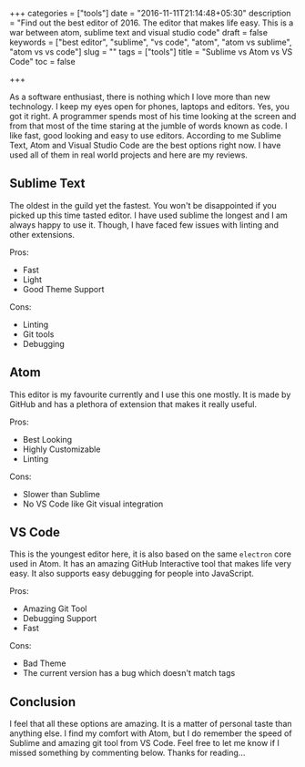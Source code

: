 +++
categories = ["tools"]
date = "2016-11-11T21:14:48+05:30"
description = "Find out the best editor of 2016. The editor that makes life easy. This is a war between atom, sublime text and visual studio code"
draft = false
keywords = ["best editor", "sublime", "vs code", "atom", "atom vs sublime", "atom vs vs code"]
slug = ""
tags = ["tools"]
title = "Sublime vs Atom vs VS Code"
toc = false

+++

As a software enthusiast, there is nothing which I love more than new technology. I keep my eyes open for phones, laptops and editors. Yes, you got it right. A programmer spends most of his time looking at the screen and from that most of the time staring at the jumble of words known as code. I like fast, good looking and easy to use editors. According to me Sublime Text, Atom and Visual Studio Code are the best options right now. I have used all of them in real world projects and here are my reviews.

## Sublime Text

The oldest in the guild yet the fastest. You won't be disappointed if you picked up this time tasted editor. I have used sublime the longest and I am always happy to use it. Though, I have faced few issues with linting and other extensions.

Pros:

- Fast
- Light
- Good Theme Support

Cons:

- Linting
- Git tools
- Debugging


## Atom

This editor is my favourite currently and I use this one mostly. It is made by GitHub and has a plethora of extension that makes it really useful.

Pros:

- Best Looking
- Highly Customizable
- Linting

Cons:

- Slower than Sublime
- No VS Code like Git visual integration


## VS Code

This is the youngest editor here, it is also based on the same `electron` core used in Atom. It has an amazing GitHub Interactive tool that makes life very easy. It also supports easy debugging for people into JavaScript.

Pros:

- Amazing Git Tool
- Debugging Support
- Fast

Cons:

- Bad Theme
- The current version has a bug which doesn't match tags

## Conclusion

I feel that all these options are amazing. It is a matter of personal taste than anything else. I find my comfort with Atom, but I do remember the speed of Sublime and amazing git tool from VS Code. Feel free to let me know if I missed something by commenting below. Thanks for reading...
